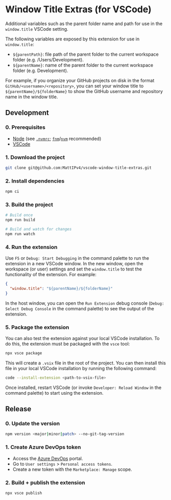 # Window Title Extras (for VSCode)

Additional variables such as the parent folder name and path for use in the `window.title` VSCode setting.

The following variables are exposed by this extension for use in `window.title`:

- `${parentPath}`: file path of the parent folder to the current workspace folder (e.g. /Users/Development).
- `${parentName}`: name of the parent folder to the current workspace folder (e.g. Development).

For example, if you organize your GitHub projects on disk in the format `GitHub/<username>/<repository>`, you can set your window title to `${parentName}/${folderName}` to show the GitHub username and repository name in the window title.

## Development

### 0. Prerequisites

- [Node](https://nodejs.org/en/download/releases/) (see [`.nvmrc`](.nvmrc); [`fnm`](https://github.com/Schniz/fnm)/[`nvm`](https://github.com/nvm-sh/nvm) recommended)
- [VSCode](https://code.visualstudio.com/download)

### 1. Download the project

```bash
git clone git@github.com:MattIPv4/vscode-window-title-extras.git
```

### 2. Install dependencies

```bash
npm ci
```

### 3. Build the project

```bash
# Build once
npm run build

# Build and watch for changes
npm run watch
```

### 4. Run the extension

Use `F5` or `Debug: Start Debugging` in the command palette to run the extension in a new VSCode window. In the new window, open the workspace (or user) settings and set the `window.title` to test the functionality of the extension. For example:

```json
{
  "window.title": "${parentName}/${folderName}"
}
```

In the host window, you can open the `Run Extension` debug console (`Debug: Select Debug Console` in the command palette) to see the output of the extension.

### 5. Package the extension

You can also test the extension against your local VSCode installation. To do this, the extension must be packaged with the `vsce` tool:

```bash
npx vsce package
```

This will create a `.vsix` file in the root of the project. You can then install this file in your local VSCode installation by running the following command:

```bash
code --install-extension <path-to-vsix-file>
```

Once installed, restart VSCode (or invoke `Developer: Reload Window` in the command palette) to start using the extension.

## Release

### 0. Update the version

```bash
npm version <major|minor|patch> --no-git-tag-version
```

### 1. Create Azure DevOps token

- Access the [Azure DevOps](https://dev.azure.com/) portal.
- Go to `User settings` > `Personal access tokens`.
- Create a new token with the `Marketplace: Manage` scope.

### 2. Build + publish the extension

```bash
npx vsce publish
```
